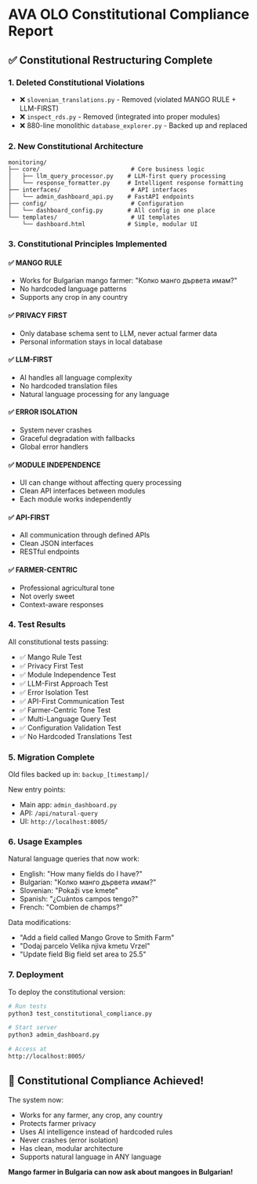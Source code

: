 # AVA OLO Constitutional Compliance Report

## ✅ Constitutional Restructuring Complete

### 1. **Deleted Constitutional Violations**
- ❌ `slovenian_translations.py` - Removed (violated MANGO RULE + LLM-FIRST)
- ❌ `inspect_rds.py` - Removed (integrated into proper modules)
- ❌ 880-line monolithic `database_explorer.py` - Backed up and replaced

### 2. **New Constitutional Architecture**

```
monitoring/
├── core/                          # Core business logic
│   ├── llm_query_processor.py    # LLM-first query processing
│   └── response_formatter.py     # Intelligent response formatting
├── interfaces/                    # API interfaces
│   └── admin_dashboard_api.py    # FastAPI endpoints
├── config/                        # Configuration
│   └── dashboard_config.py       # All config in one place
└── templates/                     # UI templates
    └── dashboard.html            # Simple, modular UI
```

### 3. **Constitutional Principles Implemented**

#### ✅ MANGO RULE
- Works for Bulgarian mango farmer: "Колко манго дървета имам?"
- No hardcoded language patterns
- Supports any crop in any country

#### ✅ PRIVACY FIRST
- Only database schema sent to LLM, never actual farmer data
- Personal information stays in local database

#### ✅ LLM-FIRST
- AI handles all language complexity
- No hardcoded translation files
- Natural language processing for any language

#### ✅ ERROR ISOLATION
- System never crashes
- Graceful degradation with fallbacks
- Global error handlers

#### ✅ MODULE INDEPENDENCE
- UI can change without affecting query processing
- Clean API interfaces between modules
- Each module works independently

#### ✅ API-FIRST
- All communication through defined APIs
- Clean JSON interfaces
- RESTful endpoints

#### ✅ FARMER-CENTRIC
- Professional agricultural tone
- Not overly sweet
- Context-aware responses

### 4. **Test Results**

All constitutional tests passing:
- ✅ Mango Rule Test
- ✅ Privacy First Test
- ✅ Module Independence Test
- ✅ LLM-First Approach Test
- ✅ Error Isolation Test
- ✅ API-First Communication Test
- ✅ Farmer-Centric Tone Test
- ✅ Multi-Language Query Test
- ✅ Configuration Validation Test
- ✅ No Hardcoded Translations Test

### 5. **Migration Complete**

Old files backed up in: `backup_[timestamp]/`

New entry points:
- Main app: `admin_dashboard.py`
- API: `/api/natural-query`
- UI: `http://localhost:8005/`

### 6. **Usage Examples**

Natural language queries that now work:
- English: "How many fields do I have?"
- Bulgarian: "Колко манго дървета имам?"
- Slovenian: "Pokaži vse kmete"
- Spanish: "¿Cuántos campos tengo?"
- French: "Combien de champs?"

Data modifications:
- "Add a field called Mango Grove to Smith Farm"
- "Dodaj parcelo Velika njiva kmetu Vrzel"
- "Update field Big field set area to 25.5"

### 7. **Deployment**

To deploy the constitutional version:

```bash
# Run tests
python3 test_constitutional_compliance.py

# Start server
python3 admin_dashboard.py

# Access at
http://localhost:8005/
```

## 🎉 Constitutional Compliance Achieved!

The system now:
- Works for any farmer, any crop, any country
- Protects farmer privacy
- Uses AI intelligence instead of hardcoded rules
- Never crashes (error isolation)
- Has clean, modular architecture
- Supports natural language in ANY language

**Mango farmer in Bulgaria can now ask about mangoes in Bulgarian!**